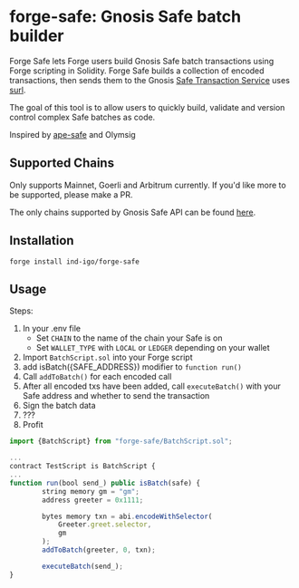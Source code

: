 # forge-safe: Gnosis Safe batch builder

Forge Safe lets Forge users build Gnosis Safe batch transactions using Forge scripting in Solidity. Forge Safe builds a collection of encoded transactions, then sends them to the Gnosis [Safe Transaction Service](https://github.com/safe-global/safe-transaction-service) uses [surl](https://github.com/memester-xyz/surl).

The goal of this tool is to allow users to quickly build, validate and version control complex Safe batches as code.

Inspired by [ape-safe](https://github.com/banteg/ape-safe) and Olymsig

## Supported Chains

Only supports Mainnet, Goerli and Arbitrum currently. If you'd like more to be supported, please make a PR.

The only chains supported by Gnosis Safe API can be found [here](https://docs.safe.global/advanced/api-supported-networks).

## Installation

```forge install ind-igo/forge-safe```

## Usage

Steps:

1. In your .env file
    - Set `CHAIN` to the name of the chain your Safe is on
    - Set `WALLET_TYPE` with `LOCAL` or `LEDGER` depending on your wallet
2. Import `BatchScript.sol` into your Forge script
3. add isBatch({SAFE_ADDRESS}) modifier to `function run()`
4. Call `addToBatch()` for each encoded call
5. After all encoded txs have been added, call `executeBatch()` with your Safe address and whether to send the transaction
6. Sign the batch data
7. ???
8. Profit

```js
import {BatchScript} from "forge-safe/BatchScript.sol";

...
contract TestScript is BatchScript {
...
function run(bool send_) public isBatch(safe) {
        string memory gm = "gm";
        address greeter = 0x1111;

        bytes memory txn = abi.encodeWithSelector(
            Greeter.greet.selector,
            gm
        );
        addToBatch(greeter, 0, txn);

        executeBatch(send_);
}
```
